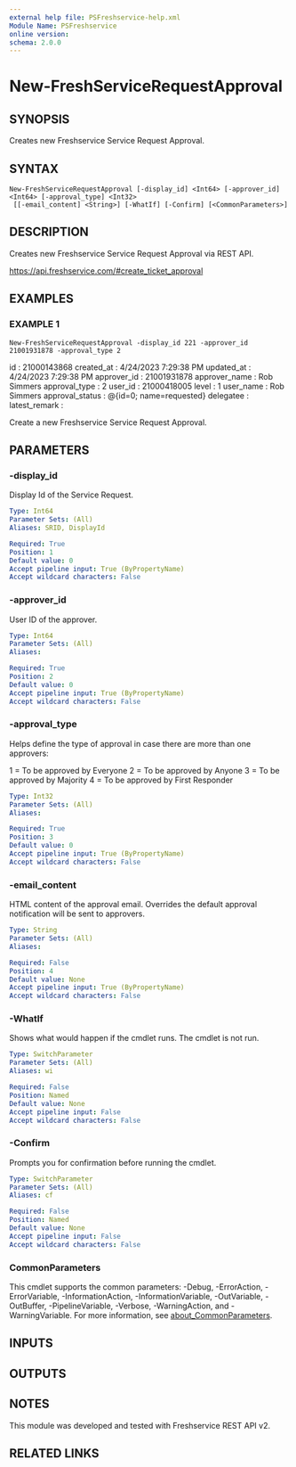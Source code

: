 ```yaml
---
external help file: PSFreshservice-help.xml
Module Name: PSFreshservice
online version:
schema: 2.0.0
---
```


# New-FreshServiceRequestApproval

## SYNOPSIS
Creates new Freshservice Service Request Approval.

## SYNTAX

```
New-FreshServiceRequestApproval [-display_id] <Int64> [-approver_id] <Int64> [-approval_type] <Int32>
 [[-email_content] <String>] [-WhatIf] [-Confirm] [<CommonParameters>]
```

## DESCRIPTION
Creates new Freshservice Service Request Approval via REST API.

https://api.freshservice.com/#create_ticket_approval

## EXAMPLES

### EXAMPLE 1
```
New-FreshServiceRequestApproval -display_id 221 -approver_id 21001931878 -approval_type 2
```

id              : 21000143868
created_at      : 4/24/2023 7:29:38 PM
updated_at      : 4/24/2023 7:29:38 PM
approver_id     : 21001931878
approver_name   : Rob Simmers
approval_type   : 2
user_id         : 21000418005
level           : 1
user_name       : Rob Simmers
approval_status : @{id=0; name=requested}
delegatee       :
latest_remark   :

Create a new Freshservice Service Request Approval.

## PARAMETERS

### -display_id
Display Id of the Service Request.

```yaml
Type: Int64
Parameter Sets: (All)
Aliases: SRID, DisplayId

Required: True
Position: 1
Default value: 0
Accept pipeline input: True (ByPropertyName)
Accept wildcard characters: False
```

### -approver_id
User ID of the approver.

```yaml
Type: Int64
Parameter Sets: (All)
Aliases:

Required: True
Position: 2
Default value: 0
Accept pipeline input: True (ByPropertyName)
Accept wildcard characters: False
```

### -approval_type
Helps define the type of approval in case there are more than one approvers:

1 = To be approved by Everyone
2 = To be approved by Anyone
3 = To be approved by Majority
4 = To be approved by First Responder

```yaml
Type: Int32
Parameter Sets: (All)
Aliases:

Required: True
Position: 3
Default value: 0
Accept pipeline input: True (ByPropertyName)
Accept wildcard characters: False
```

### -email_content
HTML content of the approval email.
Overrides the default approval notification will be sent to approvers.

```yaml
Type: String
Parameter Sets: (All)
Aliases:

Required: False
Position: 4
Default value: None
Accept pipeline input: True (ByPropertyName)
Accept wildcard characters: False
```

### -WhatIf
Shows what would happen if the cmdlet runs.
The cmdlet is not run.

```yaml
Type: SwitchParameter
Parameter Sets: (All)
Aliases: wi

Required: False
Position: Named
Default value: None
Accept pipeline input: False
Accept wildcard characters: False
```

### -Confirm
Prompts you for confirmation before running the cmdlet.

```yaml
Type: SwitchParameter
Parameter Sets: (All)
Aliases: cf

Required: False
Position: Named
Default value: None
Accept pipeline input: False
Accept wildcard characters: False
```

### CommonParameters
This cmdlet supports the common parameters: -Debug, -ErrorAction, -ErrorVariable, -InformationAction, -InformationVariable, -OutVariable, -OutBuffer, -PipelineVariable, -Verbose, -WarningAction, and -WarningVariable. For more information, see [about_CommonParameters](http://go.microsoft.com/fwlink/?LinkID=113216).

## INPUTS

## OUTPUTS

## NOTES
This module was developed and tested with Freshservice REST API v2.

## RELATED LINKS
